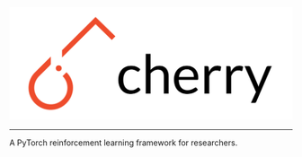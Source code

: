 <p align="center"><img src="./docs/assets/img/cherry_full.png" /></p>

--------------------------------------------------------------------------------

A PyTorch reinforcement learning framework for researchers.
